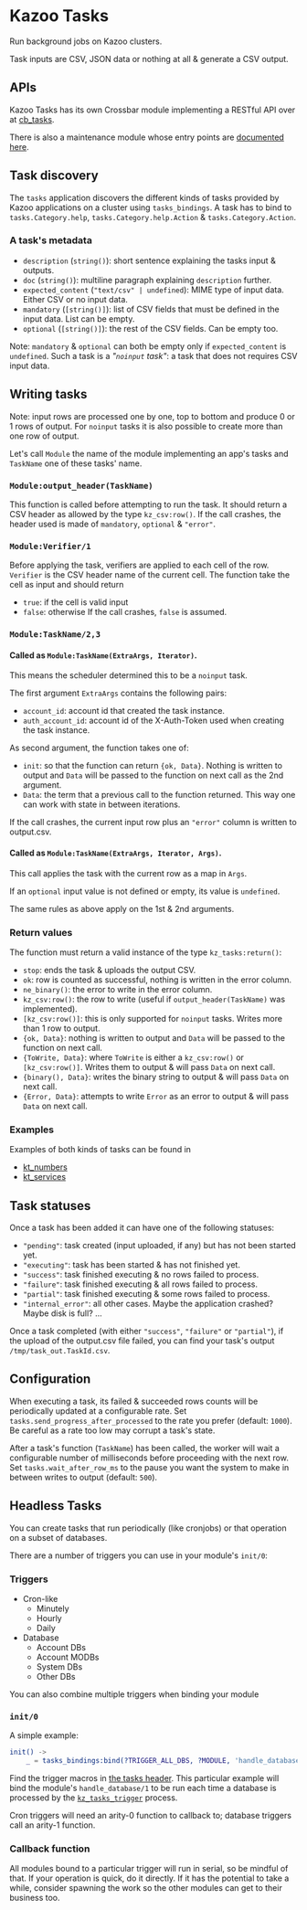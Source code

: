 # Kazoo Tasks

Run background jobs on Kazoo clusters.

Task inputs are CSV, JSON data or nothing at all & generate a CSV output.

## APIs

Kazoo Tasks has its own Crossbar module implementing a RESTful API over at [cb_tasks](https://github.com/2600hz/kazoo/blob/master/applications/crossbar/doc/tasks.md).

There is also a maintenance module whose entry points are [documented here](./maintenance.md).

## Task discovery

The `tasks` application discovers the different kinds of tasks provided by Kazoo applications on a cluster using `tasks_bindings`.
A task has to bind to `tasks.Category.help`, `tasks.Category.help.Action` & `tasks.Category.Action`.

### A task's metadata

* `description` (`string()`): short sentence explaining the tasks input & outputs.
* `doc` (`string()`): multiline paragraph explaining `description` further.
* `expected_content` (`"text/csv" | undefined`): MIME type of input data. Either CSV or no input data.
* `mandatory` (`[string()]`): list of CSV fields that must be defined in the input data. List can be empty.
* `optional` (`[string()]`): the rest of the CSV fields. Can be empty too.

Note: `mandatory` & `optional` can both be empty only if `expected_content` is `undefined`.
Such a task is a *"`noinput` task"*: a task that does not requires CSV input data.

## Writing tasks

Note: input rows are processed one by one, top to bottom and produce 0 or 1 rows of output.
For `noinput` tasks it is also possible to create more than one row of output.

Let's call `Module` the name of the module implementing an app's tasks and `TaskName` one of these tasks' name.

### `Module:output_header(TaskName)`

This function is called before attempting to run the task.
It should return a CSV header as allowed by the type `kz_csv:row()`.
If the call crashes, the header used is made of `mandatory`, `optional` & `"error"`.

### `Module:Verifier/1`

Before applying the task, verifiers are applied to each cell of the row.
`Verifier` is the CSV header name of the current cell.
The function take the cell as input and should return
* `true`: if the cell is valid input
* `false`: otherwise
If the call crashes, `false` is assumed.

### `Module:TaskName/2,3`

#### Called as `Module:TaskName(ExtraArgs, Iterator)`.

This means the scheduler determined this to be a `noinput` task.

The first argument `ExtraArgs` contains the following pairs:
* `account_id`: account id that created the task instance.
* `auth_account_id`: account id of the X-Auth-Token used when creating the task instance.

As second argument, the function takes one of:
* `init`: so that the function can return `{ok, Data}`. Nothing is written to output and `Data` will be passed to the function on next call as the 2nd argument.
* `Data`: the term that a previous call to the function returned. This way one can work with state in between iterations.

If the call crashes, the current input row plus an `"error"` column is written to output.csv.

#### Called as `Module:TaskName(ExtraArgs, Iterator, Args)`.

This call applies the task with the current row as a map in `Args`.

If an `optional` input value is not defined or empty, its value is `undefined`.

The same rules as above apply on the 1st & 2nd arguments.

### Return values

The function must return a valid instance of the type `kz_tasks:return()`:

* `stop`: ends the task & uploads the output CSV.
* `ok`: row is counted as successful, nothing is written in the error column.
* `ne_binary()`: the error to write in the error column.
* `kz_csv:row()`: the row to write (useful if `output_header(TaskName)` was implemented).
* `[kz_csv:row()]`: this is only supported for `noinput` tasks. Writes more than 1 row to output.
* `{ok, Data}`: nothing is written to output and `Data` will be passed to the function on next call.
* `{ToWrite, Data}`: where `ToWrite` is either a `kz_csv:row()` or `[kz_csv:row()]`. Writes them to output & will pass `Data` on next call.
* `{binary(), Data}`: writes the binary string to output & will pass `Data` on next call.
* `{Error, Data}`: attempts to write `Error` as an error to output & will pass `Data` on next call.


### Examples

Examples of both kinds of tasks can be found in

* [kt_numbers](../src/modules/kt_numbers.erl)
* [kt_services](../src/modules/kt_services.erl)

## Task statuses

Once a task has been added it can have one of the following statuses:

* `"pending"`: task created (input uploaded, if any) but has not been started yet.
* `"executing"`: task has been started & has not finished yet.
* `"success"`: task finished executing & no rows failed to process.
* `"failure"`: task finished executing & all rows failed to process.
* `"partial"`: task finished executing & some rows failed to process.
* `"internal_error"`: all other cases. Maybe the application crashed? Maybe disk is full? ...

Once a task completed (with either `"success"`, `"failure"` or `"partial"`), if the upload
of the output.csv file failed, you can find your task's output `/tmp/task_out.TaskId.csv`.

## Configuration

When executing a task, its failed & succeeded rows counts will be periodically updated at a configurable rate.
Set `tasks.send_progress_after_processed` to the rate you prefer (default: `1000`).
Be careful as a rate too low may corrupt a task's state.

After a task's function (`TaskName`) has been called, the worker will wait a configurable number of milliseconds before proceeding with the next row.
Set `tasks.wait_after_row_ms` to the pause you want the system to make in between writes to output (default: `500`).

## Headless Tasks

You can create tasks that run periodically (like cronjobs) or that operation on a subset of databases.

There are a number of triggers you can use in your module's `init/0`:

### Triggers

- Cron-like
    - Minutely
    - Hourly
    - Daily
- Database
    - Account DBs
    - Account MODBs
    - System DBs
    - Other DBs

You can also combine multiple triggers when binding your module

### `init/0`

A simple example:

```erlang
init() ->
    _ = tasks_bindings:bind(?TRIGGER_ALL_DBS, ?MODULE, 'handle_database').
```

Find the trigger macros in [the tasks header](../src/tasks.hrl). This particular example will bind the module's `handle_database/1` to be run each time a database is processed by the [`kz_tasks_trigger`](../src/kz_tasks_trigger.erl) process.

Cron triggers will need an arity-0 function to callback to; database triggers call an arity-1 function.

### Callback function

All modules bound to a particular trigger will run in serial, so be mindful of that. If your operation is quick, do it directly. If it has the potential to take a while, consider spawning the work so the other modules can get to their business too.
